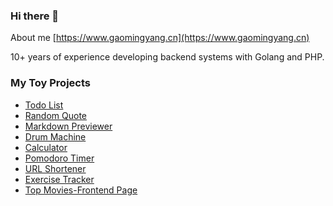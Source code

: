### Hi there 👋

About me
[https://www.gaomingyang.cn](https://www.gaomingyang.cn)

10+ years of experience developing backend systems with Golang and PHP.

<!--
**gaomingyang/gaomingyang** is a ✨ _special_ ✨ repository because its `README.md` (this file) appears on your GitHub profile.

Here are some ideas to get you started:

- 🔭 I’m currently working on ...
- 🌱 I’m currently learning ...
- 👯 I’m looking to collaborate on ...
- 🤔 I’m looking for help with ...
- 💬 Ask me about ...
- 📫 How to reach me: ...
- 😄 Pronouns: ...
- ⚡ Fun fact: ...
-->


<!--
### Personal Side Projects
- [My Blog](https://blog.gaomingyang.cn)
- 万能识图-微信小程序

 My Resume email me for access code 
 -->

### My Toy Projects
* [Todo List](https://todo.gaomingyang.cn)
* [Random Quote](https://random-quote.gaomingyang.cn)
* [Markdown Previewer](https://markdown.gaomingyang.cn)
* [Drum Machine](https://drum-machine.gaomingyang.cn)
* [Calculator](https://calculator.gaomingyang.cn)
* [Pomodoro Timer](https://pomodoro-timer.gaomingyang.cn)
* [URL Shortener](https://urlshortener.gaomingyangcn.repl.co)
* [Exercise Tracker](https://exercisetracker.gaomingyangcn.repl.co)
* [Top Movies-Frontend Page](https://top-movies.gaomingyangcn.repl.co)
